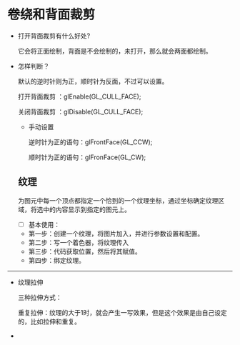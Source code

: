# 卷绕和背面裁剪

- 打开背面裁剪有什么好处?

  它会将正面绘制，背面是不会绘制的，未打开，那么就会两面都绘制。

- 怎样判断？

  默认的逆时针则为正，顺时针为反面，不过可以设置。

  打开背面裁剪 ：glEnable(GL_CULL_FACE);

  关闭背面裁剪 ：glDisable(GL_CULL_FACE);

  - 手动设置

    逆时针为正的语句：glFrontFace(GL_CCW);

    顺时针为正的语句：glFronFace(GL_CW);

  

  ## 纹理

  ​	为图元中每一个顶点都指定一个恰到的一个纹理坐标，通过坐标确定纹理区域，将选中的内容显示到指定的图元上。

  - [ ] 基本使用：
  - 第一步：创建一个纹理，将图片加入，并进行参数设置和配置。
  - 第二步：写一个着色器，将纹理传入
  - 第三步：代码获取位置，然后将其赋值。
  - 第四步：绑定纹理。

----------

- 纹理拉伸

  三种拉伸方式：

  ​	重复拉伸：纹理的大于1时，就会产生一写效果，但是这个效果是由自己设定的，比如拉伸和重复。

  

- 

